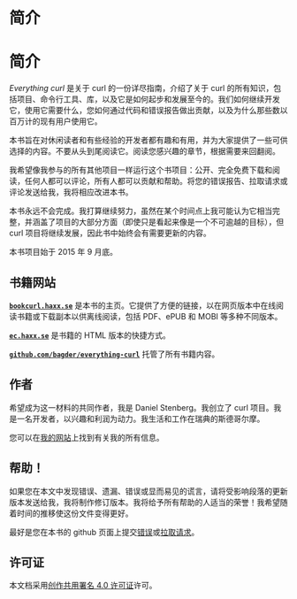 # 简介

# 简介

*Everything curl* 是关于 curl 的一份详尽指南，介绍了关于 curl 的所有知识，包括项目、命令行工具、库，以及它是如何起步和发展至今的。我们如何继续开发它，使用它需要什么，您如何通过代码和错误报告做出贡献，以及为什么那些数以百万计的现有用户使用它。

本书旨在对休闲读者和有些经验的开发者都有趣和有用，并为大家提供了一些可供选择的内容。不要从头到尾阅读它。阅读您感兴趣的章节，根据需要来回翻阅。

我希望像我参与的所有其他项目一样运行这个书项目：公开、完全免费下载和阅读，任何人都可以评论，所有人都可以贡献和帮助。将您的错误报告、拉取请求或评论发送给我，我将相应改进本书。

本书永远不会完成。我打算继续努力，虽然在某个时间点上我可能认为它相当完整，并涵盖了项目的大部分方面（即使只是看起来像是一个不可逾越的目标），但 curl 项目将继续发展，因此书中始终会有需要更新的内容。

本书项目始于 2015 年 9 月底。

## 书籍网站

**[`bookcurl.haxx.se`](http://bookcurl.haxx.se)** 是本书的主页。它提供了方便的链接，以在网页版本中在线阅读书籍或下载副本以供离线阅读，包括 PDF、ePUB 和 MOBI 等多种不同版本。

**[`ec.haxx.se`](https://ec.haxx.se)** 是书籍的 HTML 版本的快捷方式。

**[`github.com/bagder/everything-curl`](https://github.com/bagder/everything-curl)** 托管了所有书籍内容。

## 作者

希望成为这一材料的共同作者，我是 Daniel Stenberg。我创立了 curl 项目。我是一名开发者，以兴趣和利润为动力。我生活和工作在瑞典的斯德哥尔摩。

您可以在[我的网站](https://daniel.haxx.se/)上找到有关我的所有信息。

## 帮助！

如果您在本文中发现错误、遗漏、错误或显而易见的谎言，请将受影响段落的更新版本发送给我，我将制作修订版本。我将给予所有帮助的人适当的荣誉！我希望随着时间的推移使这份文件变得更好。

最好是您在本书的 github 页面上提交[错误](https://github.com/bagder/everything-curl/issues)或[拉取请求](https://github.com/bagder/everything-curl/pulls)。

## 许可证

本文档采用[创作共用署名 4.0 许可证](http://creativecommons.org/licenses/by/4.0/)许可。
